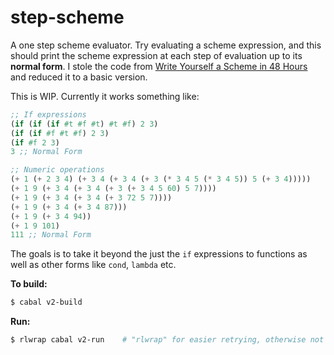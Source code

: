 # step-scheme

A one step scheme evaluator. Try evaluating a scheme expression, and this should print the scheme expression at each step of evaluation up to its **normal form**. I stole the code from [Write Yourself a Scheme in 48 Hours](https://upload.wikimedia.org/wikipedia/commons/a/aa/Write_Yourself_a_Scheme_in_48_Hours.pdf) and reduced it to a basic version.

This is WIP. Currently it works something like:

```scheme
;; If expressions
(if (if (if #t #f #t) #t #f) 2 3)
(if (if #f #t #f) 2 3)
(if #f 2 3)
3 ;; Normal Form

;; Numeric operations
(+ 1 (+ 2 3 4) (+ 3 4 (+ 3 4 (+ 3 (* 3 4 5 (* 3 4 5)) 5 (+ 3 4)))))
(+ 1 9 (+ 3 4 (+ 3 4 (+ 3 (+ 3 4 5 60) 5 7))))
(+ 1 9 (+ 3 4 (+ 3 4 (+ 3 72 5 7))))
(+ 1 9 (+ 3 4 (+ 3 4 87)))
(+ 1 9 (+ 3 4 94))
(+ 1 9 101)
111 ;; Normal Form
```

The goals is to take it beyond the just the `if` expressions to functions as well as other forms like `cond`, `lambda` etc.

**To build:**

```sh
$ cabal v2-build
```

**Run:**

```sh
$ rlwrap cabal v2-run    # "rlwrap" for easier retrying, otherwise not needed
```
